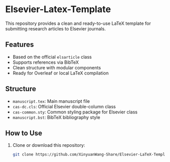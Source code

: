 # Elsevier-Latex-Template
This repository provides a clean and ready-to-use LaTeX template for submitting research articles to Elsevier journals.

## Features

- Based on the official `elsarticle` class
- Supports references via BibTeX
- Clean structure with modular components
- Ready for Overleaf or local LaTeX compilation

## Structure

- `manuscript.tex`: Main manuscript file
- `cas-dc.cls`: Official Elsevier double-column class
- `cas-common.sty`: Common styling package for Elsevier class
- `manuscript.bst`: BibTeX bibliography style

## How to Use

1. Clone or download this repository:
   ```bash
   git clone https://github.com/XinyuanWang-Share/Elsevier-LaTeX-Template.git
